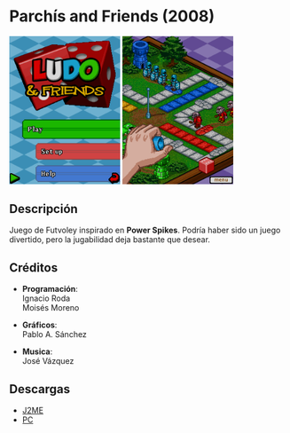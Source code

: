 # Parchís and Friends (2008)
[<img src="screenshots/ParchisAndFriends_menu.png" width="200"/>](screenshots/ParchisAndFriends_menu.png)
[<img src="screenshots/ParchisAndFriends_game.png" width="200"/>](screenshots/ParchisAndFriends_game.png)

## Descripción
Juego de Futvoley inspirado en **Power Spikes**. Podría haber sido un juego divertido, pero la jugabilidad deja bastante que desear.


## Créditos
- **Programación**:<br>
Ignacio Roda<br>
Moisés Moreno

- **Gráficos**:<br>
Pablo A. Sánchez

- **Musica**:<br>
José Vázquez

## Descargas
- [J2ME](jars/j2me/ParchisAndFriends_240x320.jar?raw=true)
- [PC](jars/pc/ParchisAndFriends.jar?raw=true)
